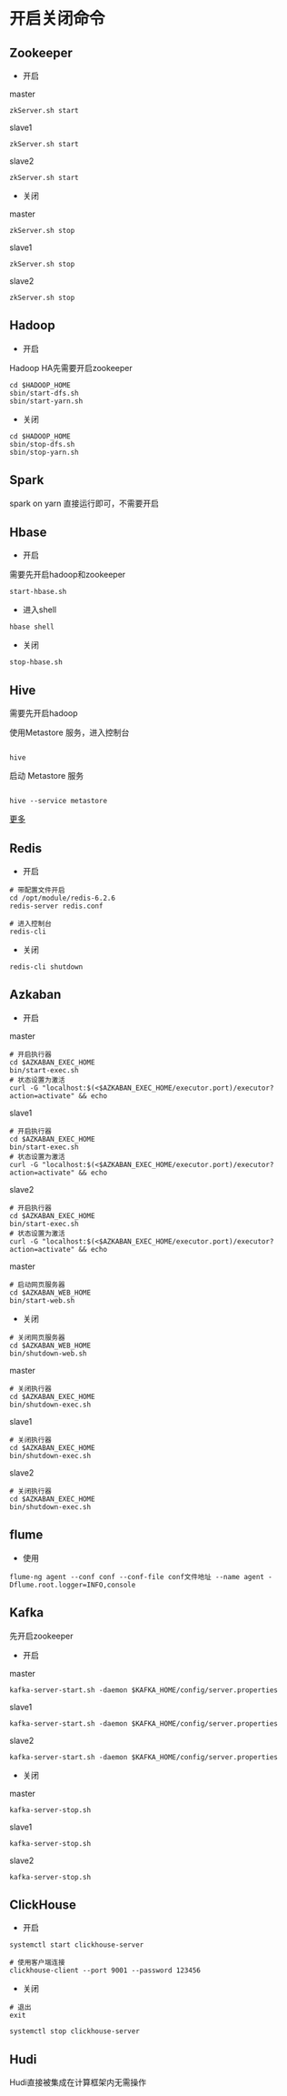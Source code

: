 # 开启关闭命令

## Zookeeper

- 开启

master

```shell
zkServer.sh start
```

slave1

```shell
zkServer.sh start
```

slave2

```shell
zkServer.sh start
```

- 关闭

master

```shell
zkServer.sh stop
```

slave1

```shell
zkServer.sh stop
```

slave2

```shell
zkServer.sh stop
```

## Hadoop

- 开启

Hadoop HA先需要开启zookeeper

```shell
cd $HADOOP_HOME
sbin/start-dfs.sh
sbin/start-yarn.sh
```

- 关闭

```shell
cd $HADOOP_HOME
sbin/stop-dfs.sh
sbin/stop-yarn.sh
```

## Spark

spark on yarn 直接运行即可，不需要开启

## Hbase

- 开启

需要先开启hadoop和zookeeper

```shell
start-hbase.sh
```

- 进入shell

```shell
hbase shell
```

- 关闭

```shell
stop-hbase.sh
```

## Hive

需要先开启hadoop

使用Metastore 服务，进入控制台

```shell

hive
```

启动 Metastore 服务

```shell

hive --service metastore
```

[更多](https://blog.csdn.net/lblblblblzdx/article/details/79760959)

## Redis

- 开启

```shell
# 带配置文件开启
cd /opt/module/redis-6.2.6
redis-server redis.conf

# 进入控制台
redis-cli
```

- 关闭

```shell
redis-cli shutdown
```

## Azkaban

- 开启

master

```shell
# 开启执行器
cd $AZKABAN_EXEC_HOME
bin/start-exec.sh
# 状态设置为激活
curl -G "localhost:$(<$AZKABAN_EXEC_HOME/executor.port)/executor?action=activate" && echo
```

slave1

```shell
# 开启执行器
cd $AZKABAN_EXEC_HOME
bin/start-exec.sh
# 状态设置为激活
curl -G "localhost:$(<$AZKABAN_EXEC_HOME/executor.port)/executor?action=activate" && echo
```

slave2

```shell
# 开启执行器
cd $AZKABAN_EXEC_HOME
bin/start-exec.sh
# 状态设置为激活
curl -G "localhost:$(<$AZKABAN_EXEC_HOME/executor.port)/executor?action=activate" && echo
```

master

```shell
# 启动网页服务器
cd $AZKABAN_WEB_HOME
bin/start-web.sh
```

- 关闭

```shell
# 关闭网页服务器
cd $AZKABAN_WEB_HOME
bin/shutdown-web.sh
```

master

```shell
# 关闭执行器
cd $AZKABAN_EXEC_HOME
bin/shutdown-exec.sh
```

slave1

```shell
# 关闭执行器
cd $AZKABAN_EXEC_HOME
bin/shutdown-exec.sh
```

slave2

```shell
# 关闭执行器
cd $AZKABAN_EXEC_HOME
bin/shutdown-exec.sh
```

## flume

- 使用

```shell
flume-ng agent --conf conf --conf-file conf文件地址 --name agent -Dflume.root.logger=INFO,console
```

## Kafka

先开启zookeeper

- 开启

master

```shell
kafka-server-start.sh -daemon $KAFKA_HOME/config/server.properties
```

slave1

```shell
kafka-server-start.sh -daemon $KAFKA_HOME/config/server.properties
```

slave2

```shell
kafka-server-start.sh -daemon $KAFKA_HOME/config/server.properties
```

- 关闭

master

```shell
kafka-server-stop.sh
```

slave1

```shell
kafka-server-stop.sh
```

slave2

```shell
kafka-server-stop.sh
```

## ClickHouse

- 开启

```shell
systemctl start clickhouse-server

# 使用客户端连接
clickhouse-client --port 9001 --password 123456 
```

- 关闭

```shell
# 退出
exit
```

```shell
systemctl stop clickhouse-server
```

## Hudi

Hudi直接被集成在计算框架内无需操作